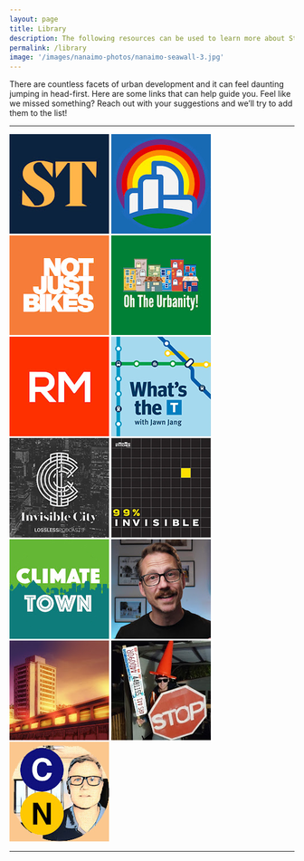 ```yaml
---
layout: page
title: Library
description: The following resources can be used to learn more about Strong Towns. There are countless solid books, YouTube content creators, and podcasters who can help you learn about sustainable urban planning. Here are some of our favourites!
permalink: /library
image: '/images/nanaimo-photos/nanaimo-seawall-3.jpg'
---
```


There are countless facets of urban development and it can feel daunting jumping in head-first. Here are some links that can help guide you. Feel like we missed something? Reach out with your suggestions and we’ll try to add them to the list!

***

<div class="gallery-box">
  <div class="gallery">
    <a target="_blank" href="https://www.youtube.com/@strongtowns"><img src="/images/library/strong-towns.jpg" loading="lazy"></a>
    <a target="_blank" href="https://www.youtube.com/@CityBeautiful"><img src="/images/library/city-beautiful.jpg" loading="lazy"></a>
    <a target="_blank" href="https://www.youtube.com/@NotJustBikes"><img src="/images/library/njb.jpg" loading="lazy"></a>
    <a target="_blank" href="https://www.youtube.com/@OhTheUrbanity"><img src="/images/library/oh-the-urbanity.jpg" loading="lazy"></a>
    <a target="_blank" href="https://www.youtube.com/@RMTransit"><img src="/images/library/rm-transit.jpg" loading="lazy"></a>
    <a target="_blank" href="https://pca.st/3a9lft8z"><img src="/images/library/whats-the-t.jpg" loading="lazy"></a>
    <a target="_blank" href="https://pca.st/OVMO"><img src="/images/library/invisible-city.jpg" loading="lazy"></a>
    <a target="_blank" href="https://pca.st/99invisible"><img src="/images/library/99pi.jpg" loading="lazy"></a>
    <a target="_blank" href="https://www.youtube.com/@ClimateTown"><img src="/images/library/climate-town.jpg" loading="lazy"></a>
    <a target="_blank" href="https://www.youtube.com/@stewarthicks"><img src="/images/library/stewart-hicks.jpg" loading="lazy"></a>
    <a target="_blank" href="https://www.youtube.com/@AdamSomething"><img src="/images/library/adam-something.jpg" loading="lazy"></a>
    <a target="_blank" href="https://www.youtube.com/@alanthefisher"><img src="/images/library/alan-fischer.jpg" loading="lazy"></a>
    <a target="_blank" href="https://www.youtube.com/@CityNerd"><img src="/images/library/city-nerd.jpg" loading="lazy"></a>
  </div>
  <!-- <em>Various Relevant Urbanist YouTubers</em> -->
</div>

***